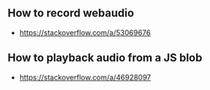 
## How to record webaudio
- https://stackoverflow.com/a/53069676

## How to playback audio from a JS blob
- https://stackoverflow.com/a/46928097
